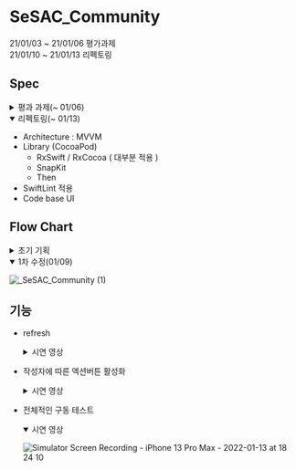 # SeSAC_Community
21/01/03 ~ 21/01/06 평가과제   
21/01/10 ~ 21/01/13 리펙토링

## Spec

<details>
    <summary>평과 과제(~ 01/06)</summary>
    
- Architecture : ~~MVVM~~ MVC (시간이 없어 MVVM으로 구현하지 못함)
- Library (CocoaPod)
    - RxSwift ( 일부분에 대해서만 적용 )
    - RxCocoa ( 일부분에 대해서만 적용 )
    - SnapKit
    - Then
- SwiftLint 적용
- Code base UI
    
</details>

<details open>
    <summary>리펙토링(~ 01/13)</summary>
    
- Architecture : MVVM
- Library (CocoaPod)
    - RxSwift / RxCocoa ( 대부분 적용 )
    - SnapKit
    - Then
- SwiftLint 적용
- Code base UI
    
</details>

## Flow Chart
<details>
    <summary>초기 기획</summary>
    
 ![_SeSAC_Community](https://user-images.githubusercontent.com/46219689/148036184-9567e358-170c-4033-b73a-24ff514f2660.jpg)
    
</details>
    
<details open>
    <summary>1차 수정(01/09)</summary>
    
 ![_SeSAC_Community (1)](https://user-images.githubusercontent.com/46219689/148677120-a3af0753-2891-431c-b4cc-737327f0d98d.jpg)
    
</details>


## 기능

- refresh

<ul>
<details>
    <summary>시연 영상</summary>
    
 ![Simulator Screen Recording - iPhone 13 Pro Max - 2022-01-05 at 22 57 50](https://user-images.githubusercontent.com/46219689/148229791-6ec5cc41-32a8-41a9-ba54-4d3e51b944bd.gif)
    
</details>
</ul>

- 작성자에 따른 엑션버튼 활성화

<ul>
<details>
    <summary>시연 영상</summary>
 
 ![Simulator Screen Recording - iPhone 13 Pro Max - 2022-01-13 at 18 05 05](https://user-images.githubusercontent.com/46219689/149299396-505639ff-72d3-41a1-b3f6-0e7ccede2d7e.gif)

</details>
</ul>

- 전체적인 구동 테스트
<ul>
<details open>
    <summary>시연 영상</summary>
    
 ![Simulator Screen Recording - iPhone 13 Pro Max - 2022-01-13 at 18 24 10](https://user-images.githubusercontent.com/46219689/149302332-9cb0f6ed-53f8-4b6f-a938-6e9b0bee6c49.gif)

</details>
</ul>
